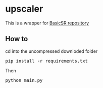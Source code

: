 # upscaler
This is a wrapper for [BasicSR repository](https://github.com/XPixelGroup/BasicSR) 

## How to

cd into the uncompressed downloded folder

<pre>
pip install -r requirements.txt
</pre>

Then

<pre>
python main.py
</pre>